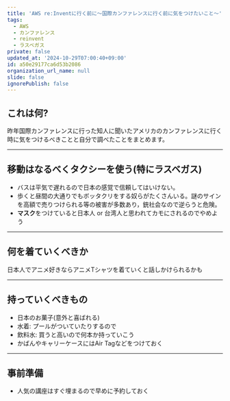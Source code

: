 ```yaml
---
title: 'AWS re:Inventに行く前に〜国際カンファレンスに行く前に気をつけたいこと〜'
tags:
  - AWS
  - カンファレンス
  - reinvent
  - ラスベガス
private: false
updated_at: '2024-10-29T07:00:40+09:00'
id: a50e29177ca6d53b2086
organization_url_name: null
slide: false
ignorePublish: false
---
```

## これは何?

昨年国際カンファレンスに行った知人に聞いたアメリカのカンファレンスに行く時に気をつけるべきことと自分で調べたことをまとめます。

---

## 移動はなるべくタクシーを使う(特にラスベガス)

- バスは平気で遅れるので日本の感覚で信頼してはいけない。
- 歩くと昼間の大通りでもボッタクリをする奴らがたくさんいる。謎のサインを高額で売りつけられる等の被害が多数あり，銃社会なので逆らうと危険。
- **マスク**をつけていると日本人 or 台湾人と思われてカモにされるのでやめよう

---

## 何を着ていくべきか

日本人でアニメ好きならアニメTシャツを着ていくと話しかけられるかも

---

## 持っていくべきもの

- 日本のお菓子(意外と喜ばれる)
- 水着: プールがついていたりするので
- 飲料水: 買うと高いので何本か持っていこう
- かばんやキャリーケースにはAir Tagなどをつけておく

---

## 事前準備

- 人気の講座はすぐ埋まるので早めに予約しておく
